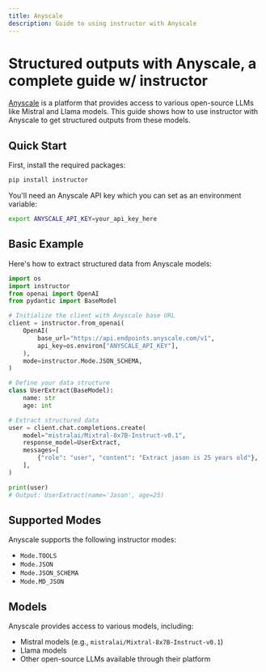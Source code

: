 ```yaml
---
title: Anyscale
description: Guide to using instructor with Anyscale
---
```


# Structured outputs with Anyscale, a complete guide w/ instructor

[Anyscale](https://www.anyscale.com/) is a platform that provides access to various open-source LLMs like Mistral and Llama models. This guide shows how to use instructor with Anyscale to get structured outputs from these models.

## Quick Start

First, install the required packages:

```bash
pip install instructor
```

You'll need an Anyscale API key which you can set as an environment variable:

```bash
export ANYSCALE_API_KEY=your_api_key_here
```

## Basic Example

Here's how to extract structured data from Anyscale models:

```python
import os
import instructor
from openai import OpenAI
from pydantic import BaseModel

# Initialize the client with Anyscale base URL
client = instructor.from_openai(
    OpenAI(
        base_url="https://api.endpoints.anyscale.com/v1",
        api_key=os.environ["ANYSCALE_API_KEY"],
    ),
    mode=instructor.Mode.JSON_SCHEMA,
)

# Define your data structure
class UserExtract(BaseModel):
    name: str
    age: int

# Extract structured data
user = client.chat.completions.create(
    model="mistralai/Mixtral-8x7B-Instruct-v0.1",
    response_model=UserExtract,
    messages=[
        {"role": "user", "content": "Extract jason is 25 years old"},
    ],
)

print(user)
# Output: UserExtract(name='Jason', age=25)
```

## Supported Modes

Anyscale supports the following instructor modes:

- `Mode.TOOLS`
- `Mode.JSON`
- `Mode.JSON_SCHEMA`
- `Mode.MD_JSON`

## Models

Anyscale provides access to various models, including:

- Mistral models (e.g., `mistralai/Mixtral-8x7B-Instruct-v0.1`)
- Llama models
- Other open-source LLMs available through their platform

